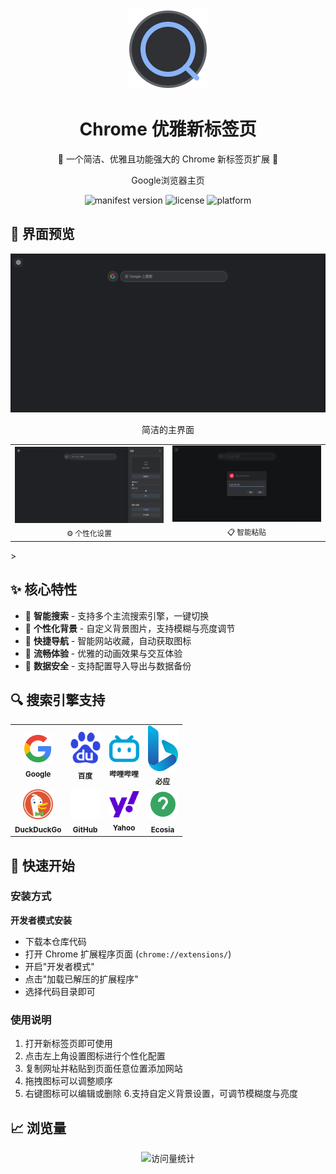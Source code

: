 <div align="center">
  <img src="src/assets/images/icon.svg" alt="logo" width="128px"/>
  <h1>Chrome 优雅新标签页</h1>
  <p>🌟 一个简洁、优雅且功能强大的 Chrome 新标签页扩展 🌟</p>
  
  <p>Google浏览器主页</p>
</div>

<p align="center">
  <img src="https://img.shields.io/badge/Manifest-V3-blue?style=flat-square" alt="manifest version"/>
  <img src="https://img.shields.io/badge/License-MIT-green?style=flat-square" alt="license"/>
  <img src="https://img.shields.io/badge/Platform-Chrome-yellow?style=flat-square" alt="platform"/>
</p>

<div align="center">

</div>

## 🌈 界面预览

<div align="center">
  <img src="src\assets\images\主页.PNG" width="800px" alt="主界面"/>
  <p align="center">简洁的主界面</p>
</div>

<div align="center">
  <table>
    <tr>
      <td align="center">
        <img src="src\assets\images\设置.PNG" width="400px"/><br/>
        <sub>⚙️ 个性化设置</sub>
      </td>
      <td align="center">
        <img src="src\assets\images\粘贴.PNG" width="400px"/><br/>
        <sub>📋 智能粘贴</sub>
      </td>
    </tr>
  </table>
</div>>

## ✨ 核心特性

- 🎯 **智能搜索** - 支持多个主流搜索引擎，一键切换
- 🎨 **个性化背景** - 自定义背景图片，支持模糊与亮度调节
- 📌 **快捷导航** - 智能网站收藏，自动获取图标
- 🚀 **流畅体验** - 优雅的动画效果与交互体验
- 💾 **数据安全** - 支持配置导入导出与数据备份

## 🔍 搜索引擎支持

<div align="center">
  <table>
    <tr>
      <td align="center">
        <img src="src/assets/icons/google.svg" width="48px"/><br/>
        <sub><b>Google</b></sub>
      </td>
      <td align="center">
        <img src="src/assets/icons/baidu.svg" width="48px"/><br/>
        <sub><b>百度</b></sub>
      </td>
      <td align="center">
        <img src="src/assets/icons/bilibili.svg" width="48px"/><br/>
        <sub><b>哔哩哔哩</b></sub>
      </td>
      <td align="center">
        <img src="src/assets/icons/bing.svg" width="48px"/><br/>
        <sub><b>必应</b></sub>
      </td>
    </tr>
    <tr>
      <td align="center">
        <img src="src/assets/icons/duckduckgo.svg" width="48px"/><br/>
        <sub><b>DuckDuckGo</b></sub>
      </td>
      <td align="center">
        <img src="src/assets/icons/github.svg" width="48px"/><br/>
        <sub><b>GitHub</b></sub>
      </td>
      <td align="center">
        <img src="src/assets/icons/yahoo.svg" width="48px"/><br/>
        <sub><b>Yahoo</b></sub>
      </td>
      <td align="center">
        <img src="src/assets/icons/ecosia.svg" width="48px"/><br/>
        <sub><b>Ecosia</b></sub>
      </td>
    </tr>
  </table>
</div>

## 🚀 快速开始

### 安装方式

 **开发者模式安装**
   - 下载本仓库代码
   - 打开 Chrome 扩展程序页面 (`chrome://extensions/`)
   - 开启"开发者模式"
   - 点击"加载已解压的扩展程序"
   - 选择代码目录即可

### 使用说明

1. 打开新标签页即可使用
2. 点击左上角设置图标进行个性化配置
3. 复制网址并粘贴到页面任意位置添加网站
4. 拖拽图标可以调整顺序
5. 右键图标可以编辑或删除
6.支持自定义背景设置，可调节模糊度与亮度

## 📈 浏览量

<div align="center">
  <img src="https://profile-counter.glitch.me/google-search/count.svg" alt="访问量统计"/>
</div>

